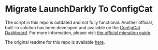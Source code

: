 # Migrate LaunchDarkly To ConfigCat

The script in this repo is outdated and not fully functional. Another official, built-in solution has been
developed and available on the [ConfigCat Dashboard](https://app.configcat.com/organization).
For more information, please visit [the official migration guide](https://configcat.com/docs/advanced/migration-from-ld/).

The original readme for this repo is available [here](./README.original.md).